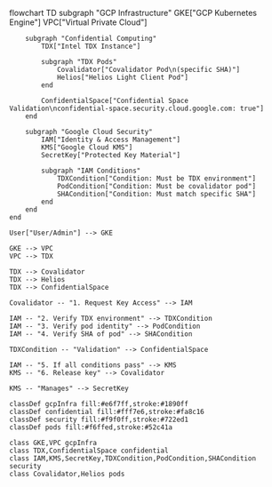 flowchart TD
    subgraph "GCP Infrastructure"
        GKE["GCP Kubernetes Engine"]
        VPC["Virtual Private Cloud"]
        
        subgraph "Confidential Computing"
            TDX["Intel TDX Instance"]
            
            subgraph "TDX Pods"
                Covalidator["Covalidator Pod\n(specific SHA)"]
                Helios["Helios Light Client Pod"]
            end
            
            ConfidentialSpace["Confidential Space Validation\nconfidential-space.security.cloud.google.com: true"]
        end
        
        subgraph "Google Cloud Security"
            IAM["Identity & Access Management"]
            KMS["Google Cloud KMS"]
            SecretKey["Protected Key Material"]
            
            subgraph "IAM Conditions"
                TDXCondition["Condition: Must be TDX environment"]
                PodCondition["Condition: Must be covalidator pod"]
                SHACondition["Condition: Must match specific SHA"]
            end
        end
    end
    
    User["User/Admin"] --> GKE
    
    GKE --> VPC
    VPC --> TDX
    
    TDX --> Covalidator
    TDX --> Helios
    TDX --> ConfidentialSpace
    
    Covalidator -- "1. Request Key Access" --> IAM
    
    IAM -- "2. Verify TDX environment" --> TDXCondition
    IAM -- "3. Verify pod identity" --> PodCondition
    IAM -- "4. Verify SHA of pod" --> SHACondition
    
    TDXCondition -- "Validation" --> ConfidentialSpace
    
    IAM -- "5. If all conditions pass" --> KMS
    KMS -- "6. Release key" --> Covalidator
    
    KMS -- "Manages" --> SecretKey
    
    classDef gcpInfra fill:#e6f7ff,stroke:#1890ff
    classDef confidential fill:#fff7e6,stroke:#fa8c16
    classDef security fill:#f9f0ff,stroke:#722ed1
    classDef pods fill:#f6ffed,stroke:#52c41a
    
    class GKE,VPC gcpInfra
    class TDX,ConfidentialSpace confidential
    class IAM,KMS,SecretKey,TDXCondition,PodCondition,SHACondition security
    class Covalidator,Helios pods
